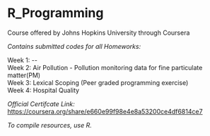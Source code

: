 # R_Programming


Course offered by Johns Hopkins University through Coursera

*Contains submitted codes for all Homeworks:*  

Week 1: --  
Week 2: Air Pollution - Pollution monitoring data for fine particulate matter(PM)  
Week 3: Lexical Scoping (Peer graded programming exercise)  
Week 4: Hospital Quality    


*Official Certifcate Link:* https://coursera.org/share/e660e99f98e4e8a53200ce4df6814ce7  


*To compile resources, use R.*  
